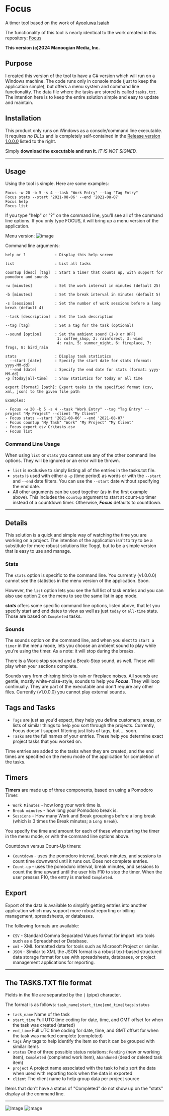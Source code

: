 # Focus
A timer tool based on the work of [Ayooluwa Isaiah](https://github.com/ayoisaiah)

The functionality of this tool is nearly identical to the work created in this repository:
[Focus](https://github.com/ayoisaiah/focus)

**This version (c)2024 Manoogian Media, Inc.**

## Purpose
I created this version of the tool to have a C# version which will run on a Windows machine. The code runs only in console mode (just to keep the application simple), but offers a menu system and command line functionality. The data file where the tasks are stored is called `tasks.txt`. The intention here is to keep the entire solution simple and easy to update and maintain.

## Installation
This product only runs on Windows as a console/command line executable. It requires *no DLLs* and is completely self-contained in the [Release version 1.0.0.0](https://github.com/PaulJManoogian/Focus/releases/tag/v1.0.0.0) listed to the right.

Simply **download the executable and run it**. *IT IS NOT SIGNED.*

-----

## Usage
Using the tool is simple. Here are some examples:

```
Focus -w 20 -b 5 -s 4 --task "Work Entry" --tag "Tag Entry"
Focus stats --start '2021-08-06' --end '2021-08-07'
Focus help
Focus list
```

If you type "help" or "?" on the command line, you'll see all of the command line options.
If you only type FOCUS, it will bring up a menu version of the application.

Menu version:
![image](https://github.com/user-attachments/assets/89ea320e-6a3b-456c-98b1-e99bbdc6b9f5)

Command line arguments:

```
help or ?             : Display this help screen

list                  : List all tasks

countup [desc] [tag]  : Start a timer that counts up, with support for pomodoro and sounds

-w [minutes]          : Set the work interval in minutes (default 25)

-b [minutes]          : Set the break interval in minutes (default 5)

-s [sessions]         : Set the number of work sessions before a long break (default 4)

--task [description]  : Set the task description

--tag [tag]           : Set a tag for the task (optional)

--sound [option]      : Set the ambient sound (1-8 or OFF)
                       1: coffee_shop, 2: rainforest, 3: wind
                       4: rain, 5: summer_night, 6: fireplace, 7: frogs, 8: bird_rain
                       
stats                 : Display task statistics
  --start [date]      : Specify the start date for stats (format: yyyy-MM-dd)
  --end [date]        : Specify the end date for stats (format: yyyy-MM-dd)
-p [today|all-time]   : Show statistics for today or all time

export [format] [path]: Export tasks in the specified format (csv, xml, json) to the given file path

Examples:

- Focus -w 20 -b 5 -s 4 --task "Work Entry" --tag "Tag Entry" --project "My Project" --client "My Client"
- Focus stats --start '2021-08-06' --end '2021-08-07'
- Focus countup "My Task" "Work" "My Project" "My Client"
- Focus export csv C:\tasks.csv
- Focus list
```

### Command Line Usage
When using `list` or `stats` you cannot use any of the other command line options. They will be ignored or an error will be thrown.
- `list` is exclusive to simply listing all of the entries in the tasks.txt file.
- `stats` is used with either a `-p` (time period) as words or with the `--start` and `--end` date filters. You can use the `--start` date without specifying the end date.
- All other arguments can be used together (as in the first example above). This includes the `countup` argument to start at count-up timer instead of a countdown timer. Otherwise, ***Focus*** defaults to countdown.

-----

## Details
This solution is a quick and simple way of watching the time you are working on a project. The intention of the application isn't to try to be a substitute for more robust solutions like Toggl, but to be a simple version that is easy to use and manage.

### Stats
The `stats` option is specific to the command line. You currently (v1.0.0.0) cannot see the statistics in the menu version of the application. Soon.

However, the `list` option lets you see the full list of task entries and you can also use option 2 on the menu to see the same list in app mode.

***stats*** offers some specific command line options, listed above, that let you specify start and end dates to view as well as just `today` or `all-time` stats. Those are based on `Completed` tasks.

### Sounds
The sounds option on the command line, and when you elect to `start a timer` in the menu mode, lets you choose an ambient sound to play while you're using the timer. As a note: it will stop during the breaks.

There is a Work-stop sound and a Break-Stop sound, as well. These will play when your sections complete.

Sounds vary from chirping birds to rain or fireplace noises. All sounds are gentle, mostly white-noise-style, sounds to help you ***Focus***. They will loop continually. They are part of the executable and don't require any other files. Currently (v1.0.0.0) you cannot play external sounds.

## Tags and Tasks
- `Tags` are just as you'd expect, they help you define customers, areas, or lists of similar things to help you sort through the projects. Currently, Focus doesn't support filtering just lists of tags, but ... soon.
- `Tasks` are the full names of your entries. These help you determine exact project tasks that you worked on.

Time entries are added to the tasks when they are created, and the end times are specified on the menu mode of the application for completion of the tasks.

## Timers
**Timers** are made up of three components, based on using a Pomodoro Timer: 
- `Work Minutes` - how long your work time is.
- `Break minutes` - how long your Pomodoro break is.
- `Sessions` - How many Work and Break groupings before a long break (which is 3 times the Break minutes; a `Long Break`).

You specify the time and amount for each of these when starting the timer in the menu mode, or with the command line options above.

Countdown versus Count-Up timers:

- `Countdown` - uses the pomodoro interval, break minutes, and sessions to count time downward until it runs out. Does not complete entries.
- `Count-up` - uses the pomodoro interval, break minutes, and sessions to count the time upward until the user hits F10 to stop the timer. When the user presses F10, the entry is marked `Completed`.

## Export
Export of the data is available to simplify getting entries into another application which may support more robust reporting or billing management, spreadsheets, or databases.

The following formats are available:
- `CSV` - Standard Comma Separated Values format for import into tools such as a Spreadsheet or Database.
- `xml` - XML formatted data for tools such as Microsoft Project or similar.
- `JSON` - Similar to XML the JSON format is a robust text-based structured data storage format for use with spreadsheets, databases, or project management applications for reporting.
  
-----

## The TASKS.TXT file format

Fields in the file are separated by the `|` (pipe) character.

The format is as follows:
`task_name|start_time|end_time|tags|status`

- `task_name` Name of the task
- `start_time` Full UTC time coding for date, time, and GMT offset for when the task was created (started)
- `end_time` Full UTC time coding for date, time, and GMT offset for when the task was marked complete (completed)
- `tags` Any tags to help identify the item so that it can be grouped with similar items
- `status` One of three possible status notations: `Pending` (new or working item), `Completed` (completed work item), `Abandoned` (dead or deleted task item)
- `project` A project name associated with the task to help sort the data when used with reporting tools when the data is exported
- `client` The client name to help group data per project source

 Items that don't have a status of "Completed" do not show up on the "stats" display at the command line. 

-----


![Image](https://img.shields.io/badge/C%23-Release-blue?style=plastic&logo=csharp&logoColor=white) ![Image](https://img.shields.io/badge/C%23-v1.0.0.0-Blue?style=plastic)

